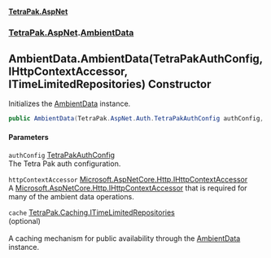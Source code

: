 #### [TetraPak.AspNet](index.md 'index')
### [TetraPak.AspNet](TetraPak_AspNet.md 'TetraPak.AspNet').[AmbientData](TetraPak_AspNet_AmbientData.md 'TetraPak.AspNet.AmbientData')
## AmbientData.AmbientData(TetraPakAuthConfig, IHttpContextAccessor, ITimeLimitedRepositories) Constructor
Initializes the [AmbientData](TetraPak_AspNet_AmbientData.md 'TetraPak.AspNet.AmbientData') instance.  
```csharp
public AmbientData(TetraPak.AspNet.Auth.TetraPakAuthConfig authConfig, Microsoft.AspNetCore.Http.IHttpContextAccessor httpContextAccessor, TetraPak.Caching.ITimeLimitedRepositories cache=null);
```
#### Parameters
<a name='TetraPak_AspNet_AmbientData_AmbientData(TetraPak_AspNet_Auth_TetraPakAuthConfig_Microsoft_AspNetCore_Http_IHttpContextAccessor_TetraPak_Caching_ITimeLimitedRepositories)_authConfig'></a>
`authConfig` [TetraPakAuthConfig](TetraPak_AspNet_Auth_TetraPakAuthConfig.md 'TetraPak.AspNet.Auth.TetraPakAuthConfig')  
The Tetra Pak auth configuration.  
  
<a name='TetraPak_AspNet_AmbientData_AmbientData(TetraPak_AspNet_Auth_TetraPakAuthConfig_Microsoft_AspNetCore_Http_IHttpContextAccessor_TetraPak_Caching_ITimeLimitedRepositories)_httpContextAccessor'></a>
`httpContextAccessor` [Microsoft.AspNetCore.Http.IHttpContextAccessor](https://docs.microsoft.com/en-us/dotnet/api/Microsoft.AspNetCore.Http.IHttpContextAccessor 'Microsoft.AspNetCore.Http.IHttpContextAccessor')  
A [Microsoft.AspNetCore.Http.IHttpContextAccessor](https://docs.microsoft.com/en-us/dotnet/api/Microsoft.AspNetCore.Http.IHttpContextAccessor 'Microsoft.AspNetCore.Http.IHttpContextAccessor') that is required for many of the ambient data operations.  
  
<a name='TetraPak_AspNet_AmbientData_AmbientData(TetraPak_AspNet_Auth_TetraPakAuthConfig_Microsoft_AspNetCore_Http_IHttpContextAccessor_TetraPak_Caching_ITimeLimitedRepositories)_cache'></a>
`cache` [TetraPak.Caching.ITimeLimitedRepositories](https://docs.microsoft.com/en-us/dotnet/api/TetraPak.Caching.ITimeLimitedRepositories 'TetraPak.Caching.ITimeLimitedRepositories')  
(optional)<br />  
A caching mechanism for public availability through the [AmbientData](TetraPak_AspNet_AmbientData.md 'TetraPak.AspNet.AmbientData') instance.  
  
